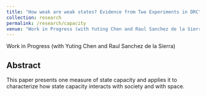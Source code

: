 ```yaml
---
title: "How weak are weak states? Evidence from Two Experiments in DRC"
collection: research
permalink: /research/capacity
venue: "Work in Progress (with Yuting Chen and Raul Sanchez de la Sierra)"
---
```


Work in Progress (with Yuting Chen and Raul Sanchez de la Sierra)

Abstract
------
This paper presents one measure of state capacity and applies it to characterize how state capacity interacts with society and with space.
